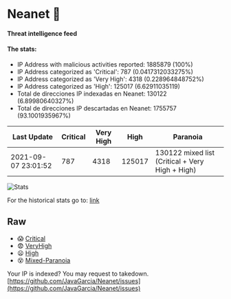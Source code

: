 # Neanet :hocho:
#### Threat intelligence feed
#### The stats:

- IP Address with malicious activities reported: 1885879 (100%)
- IP Address categorized as 'Critical':  787 (0.0417312033275%)
- IP Address categorized as 'Very High':  4318 (0.228964848752%)
- IP Address categorized as 'High':  125017 (6.62911035119)
- Total de direcciones IP indexadas en Neanet:  130122 (6.89980640327%)
- Total de direcciones IP descartadas en Neanet:  1755757 (93.1001935967%)

| Last Update | Critical | Very High | High | Paranoia |
| --- | --- | --- | --- | --- |
| 2021-09-07 23:01:52 | 787 | 4318 | 125017 | 130122 mixed list (Critical + Very High + High)|

![Stats](https://docs.google.com/spreadsheets/d/e/2PACX-1vSnaNMIXVabIpDJjufMlzH7poXnshF3mgd8Is1g9ytUEzVsP5my4Trn8f-xkoLLQ38xpL3HtmUexLo6/pubchart?oid=501124687&format=image)

For the historical stats go to: [link](/stats.csv)
## Raw
- :scream: [Critical](https://raw.githubusercontent.com/JavaGarcia/Neanet/master/blacklists/neanet_critical.txt)
- :fearful: [VeryHigh](https://raw.githubusercontent.com/JavaGarcia/Neanet/master/blacklists/neanet_veryHigh.txtt)
- :frowning: [High](https://raw.githubusercontent.com/JavaGarcia/Neanet/master/blacklists/neanet_high.txt)
- :dizzy_face: [Mixed-Paranoia](https://raw.githubusercontent.com/JavaGarcia/Neanet/master/blacklists/neanet_all.txt)


Your IP is indexed? You may request to takedown. [https://github.com/JavaGarcia/Neanet/issues](https://github.com/JavaGarcia/Neanet/issues)


































































































































































































































































































































































































































































































































































































































































































































































































































































































































































































































































































































































































































































































































































































































































































































































































































































































































































































































































































































































































































































































































































































































































































































































































































































































































































































































































































































































































































































































































































































































































































































































































































































































































































































































































































































































































































































































































































































































































































































































































































































































































































































































































































































































































































































































































































































































































































































































































































































































































































































































































































































































































































































































































































































































































































































































































































































































































































































































































































































































































































































































































































































































































































































































































































































































































































































































































































































































































































































































































































































































































































































































































































































































































































































































































































































































































































































































































































































































































































































































































































































































































































































































































































































































































































































































































































































































































































































































































